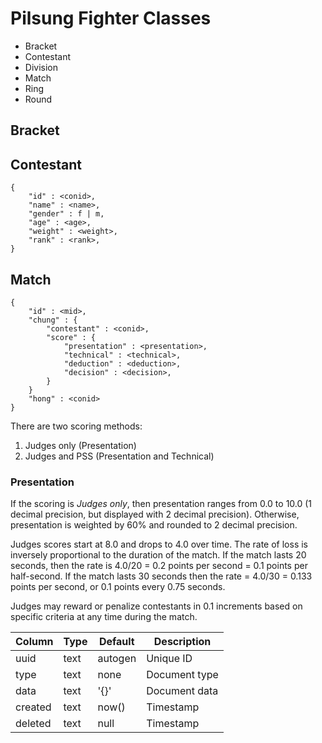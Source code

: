 # Pilsung Fighter Classes

- Bracket
- Contestant
- Division
- Match
- Ring
- Round

## Bracket

## Contestant

    {
        "id" : <conid>,
        "name" : <name>,
        "gender" : f | m,
        "age" : <age>,
        "weight" : <weight>,
        "rank" : <rank>,
    }

## Match

    {
        "id" : <mid>,
        "chung" : {
            "contestant" : <conid>,
            "score" : {
                "presentation" : <presentation>,
                "technical" : <technical>,
                "deduction" : <deduction>,
                "decision" : <decision>,
            }
        }
        "hong" : <conid>
    }

There are two scoring methods:

1. Judges only (Presentation)
2. Judges and PSS (Presentation and Technical)

### Presentation

If the scoring is *Judges only*, then presentation ranges from 0.0 to 10.0 (1 decimal precision, but displayed with 2 decimal precision). Otherwise, presentation is weighted by 60% and rounded to 2 decimal precision.

Judges scores start at 8.0 and drops to 4.0 over time. The rate of loss is inversely proportional to the duration of the match. If the match lasts 20 seconds, then the rate is 4.0/20 = 0.2 points per second = 0.1 points per half-second. If the match lasts 30 seconds then the rate = 4.0/30 = 0.133 points per second, or 0.1 points every 0.75 seconds.

Judges may reward or penalize contestants in 0.1 increments based on specific criteria at any time during the match.




| Column  | Type | Default | Description   |
| ------- | ---- | ------- | ------------- |
| uuid    | text | autogen | Unique ID     |
| type    | text | none    | Document type |
| data    | text | '{}'    | Document data |
| created | text | now()   | Timestamp     |
| deleted | text | null    | Timestamp     |
